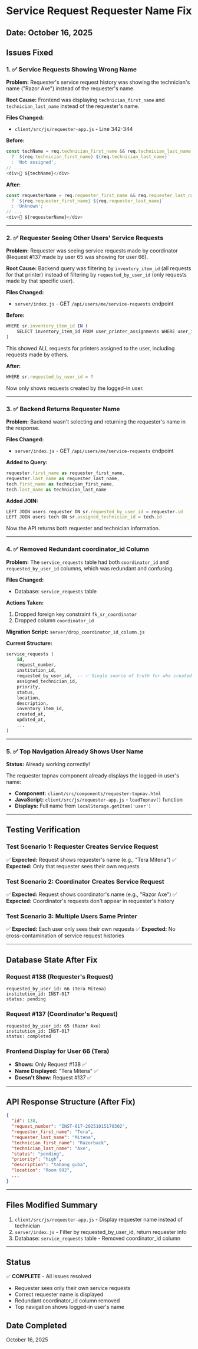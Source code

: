 # Service Request Requester Name Fix

## Date: October 16, 2025

## Issues Fixed

### 1. ✅ Service Requests Showing Wrong Name
**Problem:** Requester's service request history was showing the technician's name ("Razor Axe") instead of the requester's name.

**Root Cause:** Frontend was displaying `technician_first_name` and `technician_last_name` instead of the requester's name.

**Files Changed:**
- `client/src/js/requester-app.js` - Line 342-344

**Before:**
```javascript
const techName = req.technician_first_name && req.technician_last_name 
  ? `${req.technician_first_name} ${req.technician_last_name}`
  : 'Not assigned';
// ...
<div>👤 ${techName}</div>
```

**After:**
```javascript
const requesterName = req.requester_first_name && req.requester_last_name 
  ? `${req.requester_first_name} ${req.requester_last_name}`
  : 'Unknown';
// ...
<div>👤 ${requesterName}</div>
```

---

### 2. ✅ Requester Seeing Other Users' Service Requests
**Problem:** Requester was seeing service requests made by coordinator (Request #137 made by user 65 was showing for user 66).

**Root Cause:** Backend query was filtering by `inventory_item_id` (all requests for that printer) instead of filtering by `requested_by_user_id` (only requests made by that specific user).

**Files Changed:**
- `server/index.js` - GET `/api/users/me/service-requests` endpoint

**Before:**
```javascript
WHERE sr.inventory_item_id IN (
    SELECT inventory_item_id FROM user_printer_assignments WHERE user_id = ?
)
```
This showed ALL requests for printers assigned to the user, including requests made by others.

**After:**
```javascript
WHERE sr.requested_by_user_id = ?
```
Now only shows requests created by the logged-in user.

---

### 3. ✅ Backend Returns Requester Name
**Problem:** Backend wasn't selecting and returning the requester's name in the response.

**Files Changed:**
- `server/index.js` - GET `/api/users/me/service-requests` endpoint

**Added to Query:**
```javascript
requester.first_name as requester_first_name, 
requester.last_name as requester_last_name,
tech.first_name as technician_first_name, 
tech.last_name as technician_last_name
```

**Added JOIN:**
```javascript
LEFT JOIN users requester ON sr.requested_by_user_id = requester.id
LEFT JOIN users tech ON sr.assigned_technician_id = tech.id
```

Now the API returns both requester and technician information.

---

### 4. ✅ Removed Redundant coordinator_id Column
**Problem:** The `service_requests` table had both `coordinator_id` and `requested_by_user_id` columns, which was redundant and confusing.

**Files Changed:**
- Database: `service_requests` table

**Actions Taken:**
1. Dropped foreign key constraint `fk_sr_coordinator`
2. Dropped column `coordinator_id`

**Migration Script:** `server/drop_coordinator_id_column.js`

**Current Structure:**
```sql
service_requests (
    id,
    request_number,
    institution_id,
    requested_by_user_id,  -- ✅ Single source of truth for who created the request
    assigned_technician_id,
    priority,
    status,
    location,
    description,
    inventory_item_id,
    created_at,
    updated_at,
    ...
)
```

---

### 5. ✅ Top Navigation Already Shows User Name
**Status:** Already working correctly!

The requester topnav component already displays the logged-in user's name:
- **Component:** `client/src/components/requester-topnav.html`
- **JavaScript:** `client/src/js/requester-app.js` - `loadTopnav()` function
- **Displays:** Full name from `localStorage.getItem('user')`

---

## Testing Verification

### Test Scenario 1: Requester Creates Service Request
✅ **Expected:** Request shows requester's name (e.g., "Tera Mitena")
✅ **Expected:** Only that requester sees their own requests

### Test Scenario 2: Coordinator Creates Service Request
✅ **Expected:** Request shows coordinator's name (e.g., "Razor Axe")
✅ **Expected:** Coordinator's requests don't appear in requester's history

### Test Scenario 3: Multiple Users Same Printer
✅ **Expected:** Each user only sees their own requests
✅ **Expected:** No cross-contamination of service request histories

---

## Database State After Fix

### Request #138 (Requester's Request)
```
requested_by_user_id: 66 (Tera Mitena)
institution_id: INST-017
status: pending
```

### Request #137 (Coordinator's Request)
```
requested_by_user_id: 65 (Razor Axe)
institution_id: INST-017
status: completed
```

### Frontend Display for User 66 (Tera)
- **Shows:** Only Request #138 ✅
- **Name Displayed:** "Tera Mitena" ✅
- **Doesn't Show:** Request #137 ✅

---

## API Response Structure (After Fix)

```json
{
  "id": 138,
  "request_number": "INST-017-20251015170302",
  "requester_first_name": "Tera",
  "requester_last_name": "Mitena",
  "technician_first_name": "Razorback",
  "technician_last_name": "Axe",
  "status": "pending",
  "priority": "high",
  "description": "tabang guba",
  "location": "Room 992",
  ...
}
```

---

## Files Modified Summary

1. `client/src/js/requester-app.js` - Display requester name instead of technician
2. `server/index.js` - Filter by requested_by_user_id, return requester info
3. Database: `service_requests` table - Removed coordinator_id column

---

## Status
✅ **COMPLETE** - All issues resolved
- Requester sees only their own service requests
- Correct requester name is displayed
- Redundant coordinator_id column removed
- Top navigation shows logged-in user's name

## Date Completed
October 16, 2025
